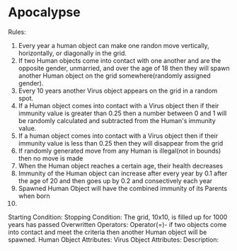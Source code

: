 # Apocalypse
Rules:

1. Every year a human object can make one randon move vertically, horizontally, or diagonally in the grid.
2. If two Human objects come into contact with one another and are the opposite gender, unmarried, and over the age of 18 then they will spawn another Human object on the grid somewhere(randomly assigned gender).
3. Every 10 years another Virus object appears on the grid in a random spot.
4. If a Human object comes into contact with a Virus object then if their immunity value is greater than 0.25 then a number between 0 and 1 will be randomly calculated and subtracted from the Human's immunity value.
5. If a human object comes into contact with a Virus object then if their immunity value is less than 0.25 then they will disappear from the grid
6. If randomly generated move from any Human is illegal(not in bounds) then no move is made
7. When the Human object reaches a certain age, their health decreases 
8. Immunity of the Human object can increase after every year by 0.1 after the age of 20 and then goes up by 0.2 and consectively each year
9. Spawned Human Object will have the combined immunity of its Parents when born
10. 

Starting Condition:
Stopping Condition: The grid, 10x10, is filled up for 1000 years has passed
Overwritten Operators: Operator(=)- if two objects come into contact and meet the criteria then another Human object will be spawned. 
Human Object Attributes: 
Virus Object Attributes:
Description:
